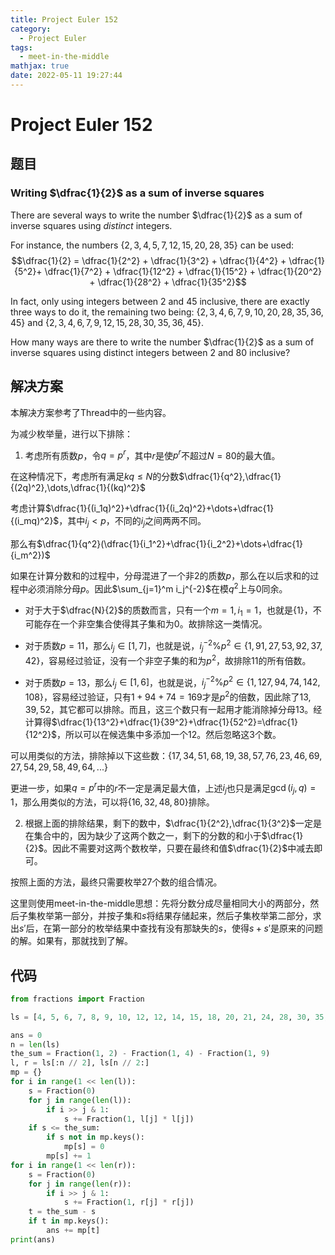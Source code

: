 ```yaml
---
title: Project Euler 152
category:
  - Project Euler
tags:
  - meet-in-the-middle
mathjax: true
date: 2022-05-11 19:27:44
---
```


<escape><!-- more --></escape>

# Project Euler 152

## 题目

### Writing $\dfrac{1}{2}$ as a sum of inverse squares

There are several ways to write the number $\dfrac{1}{2}$ as a sum of inverse squares using *distinct* integers.

For instance, the numbers $\{2,3,4,5,7,12,15,20,28,35\}$ can be used:
$$\dfrac{1}{2} = \dfrac{1}{2^2} + \dfrac{1}{3^2} + \dfrac{1}{4^2} + \dfrac{1}{5^2}+
\dfrac{1}{7^2} + \dfrac{1}{12^2} + \dfrac{1}{15^2} + \dfrac{1}{20^2} +
\dfrac{1}{28^2} + \dfrac{1}{35^2}$$

In fact, only using integers between $2$ and $45$ inclusive, there are exactly three ways to do it, the remaining two being: $\{2,3,4,6,7,9,10,20,28,35,36,45\}$ and $\{2,3,4,6,7,9,12,15,28,30,35,36,45\}$.

How many ways are there to write the number $\dfrac{1}{2}$ as a sum of inverse squares using distinct integers between $2$ and $80$ inclusive?

## 解决方案

本解决方案参考了Thread中的一些内容。

为减少枚举量，进行以下排除：

1. 考虑所有质数$p$，令$q=p^r$，其中$r$是使$p^r$不超过$N=80$的最大值。

在这种情况下，考虑所有满足$kq\le N$的分数$\dfrac{1}{q^2},\dfrac{1}{(2q)^2},\dots,\dfrac{1}{(kq)^2}$

考虑计算$\dfrac{1}{(i_1q)^2}+\dfrac{1}{(i_2q)^2}+\dots+\dfrac{1}{(i_mq)^2}$，其中$i_j<p$，不同的$i_j$之间两两不同。

那么有$\dfrac{1}{q^2}(\dfrac{1}{i_1^2}+\dfrac{1}{i_2^2}+\dots+\dfrac{1}{i_m^2})$

如果在计算分数和的过程中，分母混进了一个非$2$的质数$p$，那么在以后求和的过程中必须消除分母$p$。因此$\sum_{j=1}^m i_j^{-2}$在模$q^2$上与$0$同余。

- 对于大于$\dfrac{N}{2}$的质数而言，只有一个$m=1,i_1=1$，也就是$\{1\}$，不可能存在一个非空集合使得其子集和为$0$。故排除这一类情况。

- 对于质数$p=11$，那么$i_j\in[1,7]$，也就是说，$i_j^{-2}\% p^2 \in\{1, 91, 27, 53, 92, 37, 42\}$，容易经过验证，没有一个非空子集的和为$p^2$，故排除$11$的所有倍数。

- 对于质数$p=13$，那么$i_j\in[1,6]$，也就是说，$i_j^{-2}\% p^2 \in\{1, 127, 94, 74, 142, 108\}$，容易经过验证，只有$1+94+74=169$才是$p^2$的倍数，因此除了$13,39,52$，其它都可以排除。而且，这三个数只有一起用才能消除掉分母$13$。经计算得$\dfrac{1}{13^2}+\dfrac{1}{39^2}+\dfrac{1}{52^2}=\dfrac{1}{12^2}$，所以可以在候选集中多添加一个$12$。然后忽略这$3$个数。

可以用类似的方法，排除掉以下这些数：$\{17,34,51,68,19,38,57,76,23,46,69,27,54,29,58,49,64,...\}$

更进一步，如果$q=p^r$中的$r$不一定是满足最大值，上述$i_j$也只是满足$\gcd(i_j,q)=1$，那么用类似的方法，可以将$\{16,32,48,80\}$排除。

2. 根据上面的排除结果，剩下的数中，$\dfrac{1}{2^2},\dfrac{1}{3^2}$一定是在集合中的，因为缺少了这两个数之一，剩下的分数的和小于$\dfrac{1}{2}$。因此不需要对这两个数枚举，只要在最终和值$\dfrac{1}{2}$中减去即可。

按照上面的方法，最终只需要枚举$27$个数的组合情况。

这里则使用meet-in-the-middle思想：先将分数分成尽量相同大小的两部分，然后子集枚举第一部分，并按子集和$s$将结果存储起来，然后子集枚举第二部分，求出$s'$后，在第一部分的枚举结果中查找有没有那缺失的$s$，使得$s+s'$是原来的问题的解。如果有，那就找到了解。

## 代码

```py
from fractions import Fraction

ls = [4, 5, 6, 7, 8, 9, 10, 12, 12, 14, 15, 18, 20, 21, 24, 28, 30, 35, 36, 40, 42, 45, 56, 60, 63, 70, 72]

ans = 0
n = len(ls)
the_sum = Fraction(1, 2) - Fraction(1, 4) - Fraction(1, 9)
l, r = ls[:n // 2], ls[n // 2:]
mp = {}
for i in range(1 << len(l)):
    s = Fraction(0)
    for j in range(len(l)):
        if i >> j & 1:
            s += Fraction(1, l[j] * l[j])
    if s <= the_sum:
        if s not in mp.keys():
            mp[s] = 0
        mp[s] += 1
for i in range(1 << len(r)):
    s = Fraction(0)
    for j in range(len(r)):
        if i >> j & 1:
            s += Fraction(1, r[j] * r[j])
    t = the_sum - s
    if t in mp.keys():
        ans += mp[t]
print(ans)

```
